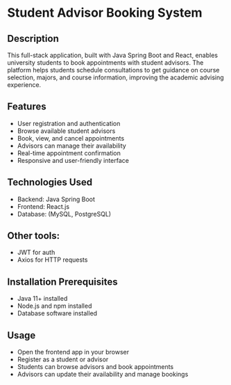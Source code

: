 # Student Advisor Booking System
## Description
This full-stack application, built with Java Spring Boot and React, enables university students to book appointments with student advisors.
The platform helps students schedule consultations to get guidance on course selection, majors, and course information, improving the academic advising experience.

## Features
- User registration and authentication
- Browse available student advisors
- Book, view, and cancel appointments
- Advisors can manage their availability
- Real-time appointment confirmation
- Responsive and user-friendly interface

## Technologies Used
- Backend: Java Spring Boot
- Frontend: React.js
- Database: (MySQL, PostgreSQL)

## Other tools:
- JWT for auth
-  Axios for HTTP requests

## Installation Prerequisites
- Java 11+ installed
- Node.js and npm installed
- Database software installed

## Usage
- Open the frontend app in your browser
- Register as a student or advisor
- Students can browse advisors and book appointments
- Advisors can update their availability and manage bookings

